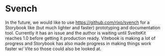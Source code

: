 # Svench

In the future, we would like to use https://github.com/rixo/svench for a Storybook like (but much lighter and faster) prototyping and documentation tool. Currently it has an issue and the author is waiting until SvelteKit reaches 1.0 before getting it production ready. Vitebook is making a lot of progress and Storybook has also made progress in making things work faster w/ Vite so those could also be looked at.
